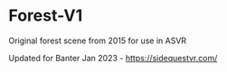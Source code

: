 # Forest-V1

Original forest scene from 2015 for use in ASVR

Updated for Banter Jan 2023 - https://sidequestvr.com/
